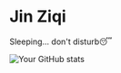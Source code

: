 # Jin Ziqi
Sleeping... don't disturb😴

![Your GitHub stats](https://github-readme-stats.vercel.app/api?username=Xalp&show_icons=true&theme=radical)
